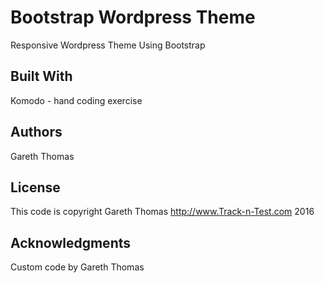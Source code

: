 # Bootstrap Wordpress Theme

Responsive Wordpress Theme Using Bootstrap


## Built With

Komodo - hand coding exercise


## Authors

Gareth Thomas

## License

This code is copyright Gareth Thomas http://www.Track-n-Test.com 2016

## Acknowledgments

Custom code by Gareth Thomas
